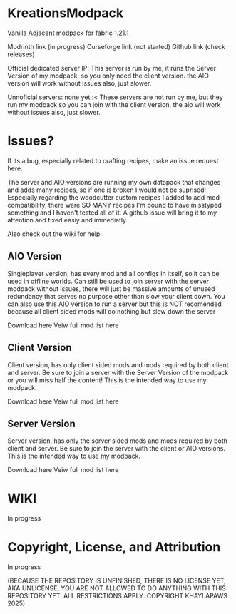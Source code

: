 # KreationsModpack
Vanilla Adjacent modpack for fabric 1.21.1

Modrinth link (in progress)
Curseforge link (not started)
Github link (check releases)

Official dedicated server IP:
This server is run by me, it runs the Server Version of my modpack, so you only need the client version. the AIO version will work without issues also, just slower.

Unnoficial servers: none yet :<
These servers are not run by me, but they run my modpack so you can join with the client version. the aio will work without issues also, just slower.

# Issues?
If its a bug, especially related to crafting recipes, make an issue request here: 

The server and AIO versions are running my own datapack that changes and adds many recipes, so if one is broken I would not be suprised! Especially regarding the woodcutter custom recipes I added to add mod compatibility, there were SO MANY recipes I'm bound to have misstyped something and I haven't tested all of it. A github issue will bring it to my attention and fixed easiy and immediatly.

Also check out the wiki for help!

## AIO Version
Singleplayer version, has every mod and all configs in itself, so it can be used in offline worlds. Can still be used to join server with the server modpack without issues, there will just be massive amounts of unused redundancy that serves no purpose other than slow your client down. You can also use this AIO version to run a server but this is NOT recomended because all client sided mods will do nothing but slow down the server

Download here
Veiw full mod list here

## Client Version
Client version, has only client sided mods and mods required by both client and server. Be sure to join a server with the Server Version of the modpack or you will miss half the content! This is the intended way to use my modpack.

Download here
Veiw full mod list here

## Server Version
Server version, has only the server sided mods and mods required by both client and server. Be sure to join the server with the client or AIO versions. This is the intended way to use my modpack.

Download here
Veiw full mod list here

# WIKI
In progress

# Copyright, License, and Attribution
In progress

(BECAUSE THE REPOSITORY IS UNFINISHED, THERE IS NO LICENSE YET, AKA UNLICENSE, YOU ARE NOT ALLOWED TO DO ANYTHING WITH THIS REPOSITORY YET. ALL RESTRICTIONS APPLY. COPYRIGHT KHAYLAPAWS 2025)
